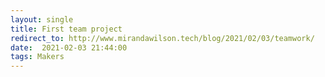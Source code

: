 ```yaml
---
layout: single
title: First team project
redirect_to: http://www.mirandawilson.tech/blog/2021/02/03/teamwork/
date:  2021-02-03 21:44:00
tags: Makers
---
```

